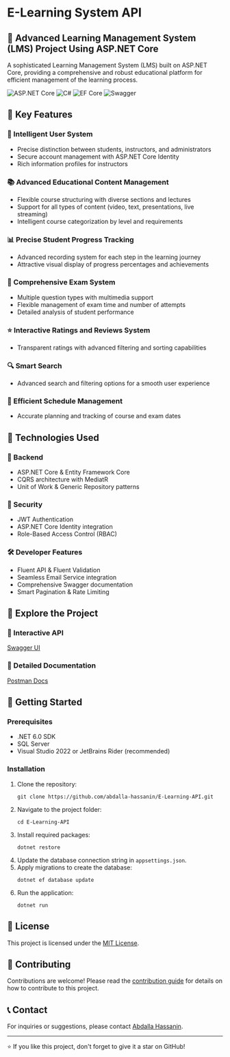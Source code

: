 # E-Learning System API

## 🚀 Advanced Learning Management System (LMS) Project Using ASP.NET Core

A sophisticated Learning Management System (LMS) built on ASP.NET Core, providing a comprehensive and robust educational platform for efficient management of the learning process.

![ASP.NET Core](https://img.shields.io/badge/ASP.NET%20Core-5C2D91?style=for-the-badge&logo=.net&logoColor=white)
![C#](https://img.shields.io/badge/c%23-%23239120.svg?style=for-the-badge&logo=c-sharp&logoColor=white)
![EF Core](https://img.shields.io/badge/EF%20Core-5C2D91?style=for-the-badge&logo=.net&logoColor=white)
![Swagger](https://img.shields.io/badge/-Swagger-%23Clojure?style=for-the-badge&logo=swagger&logoColor=white)

## 🌟 Key Features

### 👥 Intelligent User System
- Precise distinction between students, instructors, and administrators
- Secure account management with ASP.NET Core Identity
- Rich information profiles for instructors

### 📚 Advanced Educational Content Management
- Flexible course structuring with diverse sections and lectures
- Support for all types of content (video, text, presentations, live streaming)
- Intelligent course categorization by level and requirements

### 📊 Precise Student Progress Tracking
- Advanced recording system for each step in the learning journey
- Attractive visual display of progress percentages and achievements

### 📝 Comprehensive Exam System
- Multiple question types with multimedia support
- Flexible management of exam time and number of attempts
- Detailed analysis of student performance

### ⭐ Interactive Ratings and Reviews System
- Transparent ratings with advanced filtering and sorting capabilities

### 🔍 Smart Search
- Advanced search and filtering options for a smooth user experience

### 📅 Efficient Schedule Management
- Accurate planning and tracking of course and exam dates

## 🚀 Technologies Used

### 🔧 Backend
- ASP.NET Core & Entity Framework Core
- CQRS architecture with MediatR
- Unit of Work & Generic Repository patterns

### 🔐 Security
- JWT Authentication
- ASP.NET Core Identity integration
- Role-Based Access Control (RBAC)

### 🛠️ Developer Features
- Fluent API & Fluent Validation
- Seamless Email Service integration
- Comprehensive Swagger documentation
- Smart Pagination & Rate Limiting

## 🌟 Explore the Project

### 🔬 Interactive API
[Swagger UI](http://elearningsystem.runasp.net/index.html)

### 📘 Detailed Documentation
[Postman Docs](https://documenter.getpostman.com/view/37028545/2sAXqzWdJv)

## 🚀 Getting Started

### Prerequisites
- .NET 6.0 SDK
- SQL Server
- Visual Studio 2022 or JetBrains Rider (recommended)

### Installation
1. Clone the repository:
   ```
   git clone https://github.com/abdalla-hassanin/E-Learning-API.git
   ```
2. Navigate to the project folder:
   ```
   cd E-Learning-API
   ```
3. Install required packages:
   ```
   dotnet restore
   ```
4. Update the database connection string in `appsettings.json`.
5. Apply migrations to create the database:
   ```
   dotnet ef database update
   ```
6. Run the application:
   ```
   dotnet run
   ```

## 📄 License
This project is licensed under the [MIT License](LICENSE).

## 🤝 Contributing
Contributions are welcome! Please read the [contribution guide](CONTRIBUTING.md) for details on how to contribute to this project.

## 📞 Contact
For inquiries or suggestions, please contact [Abdalla Hassanin](mailto:your.email@example.com).

---

⭐ If you like this project, don't forget to give it a star on GitHub!
